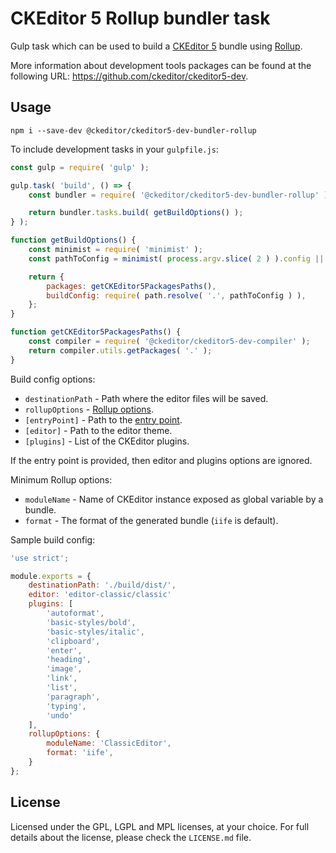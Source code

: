 CKEditor 5 Rollup bundler task
==============================

Gulp task which can be used to build a [CKEditor 5](https://ckeditor5.github.io) bundle using [Rollup](http://rollupjs.org/).

More information about development tools packages can be found at the following URL: <https://github.com/ckeditor/ckeditor5-dev>.

## Usage

```
npm i --save-dev @ckeditor/ckeditor5-dev-bundler-rollup
```

To include development tasks in your `gulpfile.js`:

```js
const gulp = require( 'gulp' );

gulp.task( 'build', () => {
	const bundler = require( '@ckeditor/ckeditor5-dev-bundler-rollup' );

	return bundler.tasks.build( getBuildOptions() );
} );

function getBuildOptions() {
	const minimist = require( 'minimist' );
	const pathToConfig = minimist( process.argv.slice( 2 ) ).config || './build-config';

	return {
		packages: getCKEditor5PackagesPaths(),
		buildConfig: require( path.resolve( '.', pathToConfig ) ),
	};
}

function getCKEditor5PackagesPaths() {
	const compiler = require( '@ckeditor/ckeditor5-dev-compiler' );
	return compiler.utils.getPackages( '.' );
}

```

Build config options:

* `destinationPath` - Path where the editor files will be saved.
* `rollupOptions` - [Rollup options](https://github.com/rollup/rollup/wiki/JavaScript-API).
* `[entryPoint]` - Path to the [entry point](https://github.com/rollup/rollup/wiki/JavaScript-API#entry).
* `[editor]` - Path to the editor theme.
* `[plugins]` - List of the CKEditor plugins.

If the entry point is provided, then editor and plugins options are ignored.

Minimum Rollup options:

* `moduleName` - Name of CKEditor instance exposed as global variable by a bundle.
* `format` - The format of the generated bundle (`iife` is default).

Sample build config:

```js
'use strict';

module.exports = {
	destinationPath: './build/dist/',
	editor: 'editor-classic/classic'
	plugins: [
		'autoformat',
		'basic-styles/bold',
		'basic-styles/italic',
		'clipboard',
		'enter',
		'heading',
		'image',
		'link',
		'list',
		'paragraph',
		'typing',
		'undo'
	],
	rollupOptions: {
		moduleName: 'ClassicEditor',
		format: 'iife',
	}
};
```

## License

Licensed under the GPL, LGPL and MPL licenses, at your choice. For full details about the license, please check the `LICENSE.md` file.
